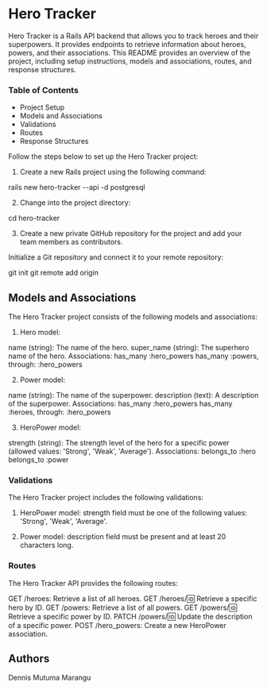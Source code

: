 # Hero Tracker

Hero Tracker is a Rails API backend that allows you to track heroes and their superpowers. It provides endpoints to retrieve information about heroes, powers, and their associations. This README provides an overview of the project, including setup instructions, models and associations, routes, and response structures.

### Table of Contents

- Project Setup
- Models and Associations
- Validations
- Routes
- Response Structures

Follow the steps below to set up the Hero Tracker project:

1. Create a new Rails project using the following command:

rails new hero-tracker --api -d postgresql

2. Change into the project directory:

cd hero-tracker

3. Create a new private GitHub repository for the project and add your team members as contributors.

Initialize a Git repository and connect it to your remote repository:

git init
git remote add origin

## Models and Associations

The Hero Tracker project consists of the following models and associations:

1. Hero model:

name (string): The name of the hero.
super_name (string): The superhero name of the hero.
Associations:
has_many :hero_powers
has_many :powers, through: :hero_powers

2. Power model:

name (string): The name of the superpower.
description (text): A description of the superpower.
Associations:
has_many :hero_powers
has_many :heroes, through: :hero_powers

3. HeroPower model:

strength (string): The strength level of the hero for a specific power (allowed values: 'Strong', 'Weak', 'Average').
Associations:
belongs_to :hero
belongs_to :power

### Validations

The Hero Tracker project includes the following validations:

1. HeroPower model:
strength field must be one of the following values: 'Strong', 'Weak', 'Average'.

2. Power model:
description field must be present and at least 20 characters long.

### Routes

The Hero Tracker API provides the following routes:

GET /heroes: Retrieve a list of all heroes.
GET /heroes/:id: Retrieve a specific hero by ID.
GET /powers: Retrieve a list of all powers.
GET /powers/:id: Retrieve a specific power by ID.
PATCH /powers/:id: Update the description of a specific power.
POST /hero_powers: Create a new HeroPower association.


## Authors

Dennis Mutuma Marangu
